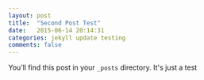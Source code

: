 ```yaml
---
layout: post
title:  "Second Post Test"
date:   2015-06-14 20:14:31
categories: jekyll update testing
comments: false
---
```

You’ll find this post in your `_posts` directory. It's just a test

